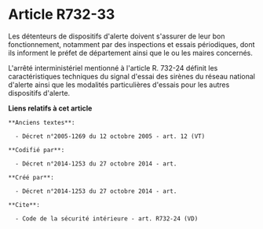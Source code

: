 # Article R732-33

Les détenteurs de dispositifs d'alerte doivent s'assurer de leur bon fonctionnement, notamment par des inspections et essais
périodiques, dont ils informent le préfet de département ainsi que le ou les maires concernés. 

L'arrêté interministériel mentionné à l'article R. 732-24 définit les caractéristiques techniques du signal d'essai des
sirènes du réseau national d'alerte ainsi que les modalités particulières d'essais pour les autres dispositifs d'alerte.

**Liens relatifs à cet article**

	**Anciens textes**:

	  - Décret n°2005-1269 du 12 octobre 2005 - art. 12 (VT)

	**Codifié par**:

	  - Décret n°2014-1253 du 27 octobre 2014 - art.

	**Créé par**:

	  - Décret n°2014-1253 du 27 octobre 2014 - art.

	**Cite**:

	  - Code de la sécurité intérieure - art. R732-24 (VD)

